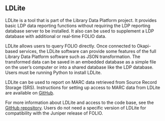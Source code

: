 ## LDLite

LDLite is a tool that is part of the Library Data Platform project. It provides basic LDP data reporting functions without requiring the LDP reporting database server to be installed. It also can be used to supplement a LDP database with additional or real-time FOLIO data.

LDLite allows users to query FOLIO directly. Once connected to Okapi-based services, the LDLite software can provide some features of the full Library Data Platform software such as JSON transformation. The transformed data can be saved in an embedded database as a simple file on the user’s computer or into a shared database like the LDP database. Users must be running Python to install LDLite.

LDLite can be used to report on MARC data retrieved from Source Record Storage (SRS). Instructions for setting up access to MARC data from LDLite are available on [GitHub](https://github.com/library-data-platform/ldlite/blob/main/srs.md).

For more information about LDLite and access to the code base, see the [GitHub repository](https://github.com/library-data-platform/ldlite). Users do not need a specific version of LDLite for compatibility with the Juniper release of FOLIO. 
